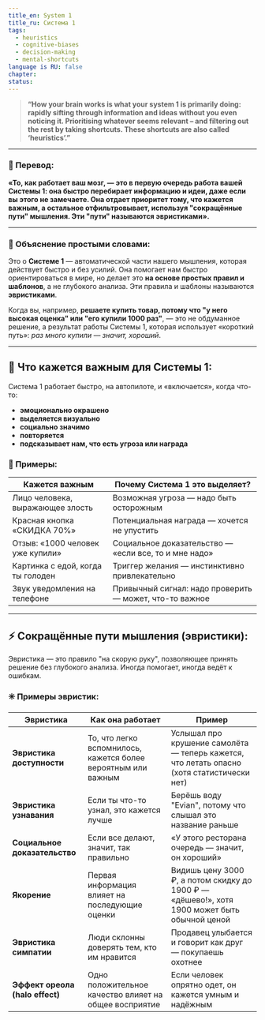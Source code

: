 ```yaml
---
title_en: System 1
title_ru: Система 1
tags:
  - heuristics
  - cognitive-biases
  - decision-making
  - mental-shortcuts
language is RU: false
chapter: 
status:
---
```


> **“How your brain works is what your system 1 is primarily doing: rapidly sifting through information and ideas without you even noticing it. Prioritising whatever seems relevant – and filtering out the rest by taking shortcuts. These shortcuts are also called ‘heuristics’.”**

---

### 📌 Перевод:

**«То, как работает ваш мозг, — это в первую очередь работа вашей Системы 1: она быстро перебирает информацию и идеи, даже если вы этого не замечаете. Она отдает приоритет тому, что кажется важным, а остальное отфильтровывает, используя "сокращённые пути" мышления. Эти "пути" называются эвристиками».**

---

### 🧠 Объяснение простыми словами:

Это о **Системе 1** — автоматической части нашего мышления, которая действует быстро и без усилий. Она помогает нам быстро ориентироваться в мире, но делает это **на основе простых правил и шаблонов**, а не глубокого анализа. Эти правила и шаблоны называются **эвристиками**.

Когда вы, например, **решаете купить товар, потому что "у него высокая оценка" или "его купили 1000 раз"**, — это не обдуманное решение, а результат работы Системы 1, которая использует «короткий путь»: _раз много купили — значит, хороший_.


---

## 🧠 Что кажется важным для Системы 1:

Система 1 работает быстро, на автопилоте, и «включается», когда что-то:

- **эмоционально окрашено**
- **выделяется визуально**
- **социально значимо**
- **повторяется**
- **подсказывает нам, что есть угроза или награда**

### 📍 Примеры:

| Кажется важным                    | Почему Система 1 это выделяет?                          |
| --------------------------------- | ------------------------------------------------------- |
| Лицо человека, выражающее злость  | Возможная угроза — надо быть осторожным                 |
| Красная кнопка «СКИДКА 70%»       | Потенциальная награда — хочется не упустить             |
| Отзыв: «1000 человек уже купили»  | Социальное доказательство — «если все, то и мне надо»   |
| Картинка с едой, когда ты голоден | Триггер желания — инстинктивно привлекательно           |
| Звук уведомления на телефоне      | Привычный сигнал: надо проверить — может, что-то важное |

---

## ⚡️ Сокращённые пути мышления (эвристики):

Эвристика — это правило "на скорую руку", позволяющее принять решение без глубокого анализа. Иногда помогает, иногда ведёт к ошибкам.

### ✳️ Примеры эвристик:

|Эвристика|Как она работает|Пример|
|---|---|---|
|**Эвристика доступности**|То, что легко вспомнилось, кажется более вероятным или важным|Услышал про крушение самолёта — теперь кажется, что летать опасно (хотя статистически нет)|
|**Эвристика узнавания**|Если ты что-то узнал, это кажется лучше|Берёшь воду "Evian", потому что слышал это название раньше|
|**Социальное доказательство**|Если все делают, значит, так правильно|«У этого ресторана очередь — значит, он хороший»|
|**Якорение**|Первая информация влияет на последующие оценки|Видишь цену 3000 ₽, а потом скидку до 1900 ₽ — «дёшево!», хотя 1900 может быть обычной ценой|
|**Эвристика симпатии**|Люди склонны доверять тем, кто им нравится|Продавец улыбается и говорит как друг — покупаешь охотнее|
|**Эффект ореола (halo effect)**|Одно положительное качество влияет на общее восприятие|Если человек опрятно одет, он кажется умным и надёжным|


